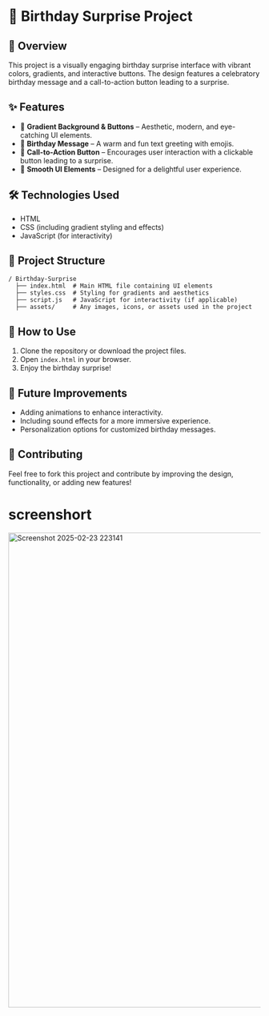 # 🎉 Birthday Surprise Project

## 📌 Overview
This project is a visually engaging birthday surprise interface with vibrant colors, gradients, 
and interactive buttons. The design features a celebratory birthday message and a call-to-action button leading to a surprise.

## ✨ Features
- 🎨 **Gradient Background & Buttons** – Aesthetic, modern, and eye-catching UI elements.
- 🎉 **Birthday Message** – A warm and fun text greeting with emojis.
- 🎁 **Call-to-Action Button** – Encourages user interaction with a clickable button leading to a surprise.
- 🚀 **Smooth UI Elements** – Designed for a delightful user experience.

## 🛠️ Technologies Used
- HTML
- CSS (including gradient styling and effects)
- JavaScript (for interactivity)

## 📂 Project Structure
```
/ Birthday-Surprise
  ├── index.html  # Main HTML file containing UI elements
  ├── styles.css  # Styling for gradients and aesthetics
  ├── script.js   # JavaScript for interactivity (if applicable)
  ├── assets/     # Any images, icons, or assets used in the project
```

## 🚀 How to Use
1. Clone the repository or download the project files.
2. Open `index.html` in your browser.
3. Enjoy the birthday surprise!

## 🎈 Future Improvements
- Adding animations to enhance interactivity.
- Including sound effects for a more immersive experience.
- Personalization options for customized birthday messages.

## 💖 Contributing
Feel free to fork this project and contribute by improving the design, functionality, or adding new features!

# screenshort
<img width="949" alt="Screenshot 2025-02-23 223141" src="https://github.com/user-attachments/assets/24d27942-91a2-40ab-b337-3592faf709b6" />




